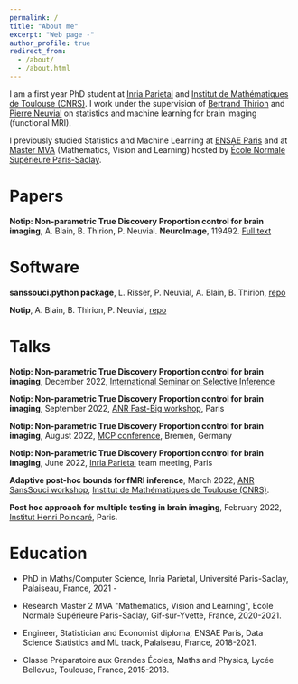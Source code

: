 ```yaml
---
permalink: /
title: "About me"
excerpt: "Web page -"
author_profile: true
redirect_from: 
  - /about/
  - /about.html
---
```


I am a first year PhD student at [Inria Parietal](https://team.inria.fr/parietal/) and [Institut de Mathématiques de Toulouse (CNRS)](https://www.math.univ-toulouse.fr/?lang=en). I work under the supervision of [Bertrand Thirion](https://pages.saclay.inria.fr/bertrand.thirion/) and [Pierre Neuvial](https://www.math.univ-toulouse.fr/~pneuvial/) on statistics and machine learning for brain imaging (functional MRI).

I previously studied Statistics and Machine Learning at [ENSAE Paris](https://www.ensae.fr/en) and at [Master MVA](https://www.master-mva.com/) (Mathematics, Vision and Learning) hosted by [École Normale Supérieure Paris-Saclay](https://ens-paris-saclay.fr/en).

# Papers

**Notip: Non-parametric True Discovery Proportion control for brain imaging**, A. Blain, B. Thirion, P. Neuvial. **NeuroImage**, 119492. [Full text](https://doi.org/10.1016/j.neuroimage.2022.119492)

# Software

**sanssouci.python package**, L. Risser, P. Neuvial, A. Blain, B. Thirion, [repo](https://github.com/pneuvial/sanssouci.python)

**Notip**, A. Blain, B. Thirion, P. Neuvial, [repo](https://github.com/alexblnn/Notip)

# Talks

**Notip: Non-parametric True Discovery Proportion control for brain imaging**, December 2022, [International Seminar on Selective Inference](https://www.selectiveinferenceseminar.com/)

**Notip: Non-parametric True Discovery Proportion control for brain imaging**, September 2022, [ANR Fast-Big workshop](https://anr.fr/Project-ANR-17-CE23-0011), Paris

**Notip: Non-parametric True Discovery Proportion control for brain imaging**, August 2022, [MCP conference](https://www.mcp-conference.org/), Bremen, Germany

**Notip: Non-parametric True Discovery Proportion control for brain imaging**, June 2022, [Inria Parietal](https://team.inria.fr/parietal/) team meeting, Paris

**Adaptive post-hoc bounds for fMRI inference**, March 2022, [ANR SansSouci workshop](https://anr.fr/Projet-ANR-16-CE40-0019), [Institut de Mathématiques de Toulouse (CNRS)](https://www.math.univ-toulouse.fr/?lang=en).

**Post hoc approach for multiple testing in brain imaging**, February 2022, [Institut Henri Poincaré](http://www.ihp.fr/en), Paris.

# Education

* PhD in Maths/Computer Science, Inria Parietal, Université Paris-Saclay, Palaiseau, France, 2021 -

* Research Master 2 MVA "Mathematics, Vision and Learning", Ecole Normale Supérieure Paris-Saclay, Gif-sur-Yvette, France, 2020-2021.

* Engineer, Statistician and Economist diploma, ENSAE Paris, Data Science Statistics and ML track, Palaiseau, France, 2018-2021.

* Classe Préparatoire aux Grandes Écoles, Maths and Physics, Lycée Bellevue, Toulouse, France, 2015-2018.
